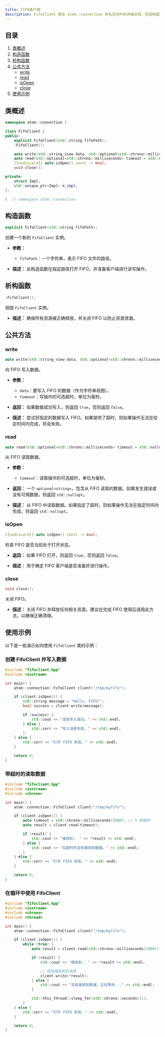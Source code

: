 ```yaml
---
title: FIFO客户端
description: FifoClient 类在 atom::connection 命名空间中的详细文档，包括构造函数、公共方法和与 C++ 中的 FIFO 管道交互的使用示例。
---
```


## 目录

1. [类概述](#类概述)
2. [构造函数](#构造函数)
3. [析构函数](#析构函数)
4. [公共方法](#公共方法)
   - [write](#write)
   - [read](#read)
   - [isOpen](#isopen)
   - [close](#close)
5. [使用示例](#使用示例)

## 类概述

```cpp
namespace atom::connection {

class FifoClient {
public:
    explicit FifoClient(std::string fifoPath);
    ~FifoClient();

    auto write(std::string_view data, std::optional<std::chrono::milliseconds> timeout = std::nullopt) -> bool;
    auto read(std::optional<std::chrono::milliseconds> timeout = std::nullopt) -> std::optional<std::string>;
    [[nodiscard]] auto isOpen() const -> bool;
    void close();

private:
    struct Impl;
    std::unique_ptr<Impl> m_impl;
};

}  // namespace atom::connection
```

## 构造函数

```cpp
explicit FifoClient(std::string fifoPath);
```

创建一个新的 `FifoClient` 实例。

- **参数：**

  - `fifoPath`：一个字符串，表示 FIFO 文件的路径。

- **描述：** 此构造函数在指定路径打开 FIFO，并准备客户端进行读写操作。

## 析构函数

```cpp
~FifoClient();
```

销毁 `FifoClient` 实例。

- **描述：** 确保所有资源被正确释放，并关闭 FIFO 以防止资源泄漏。

## 公共方法

### write

```cpp
auto write(std::string_view data, std::optional<std::chrono::milliseconds> timeout = std::nullopt) -> bool;
```

向 FIFO 写入数据。

- **参数：**

  - `data`：要写入 FIFO 的数据（作为字符串视图）。
  - `timeout`：写操作的可选超时，单位为毫秒。

- **返回：** 如果数据成功写入，则返回 `true`，否则返回 `false`。

- **描述：** 尝试将指定的数据写入 FIFO。如果提供了超时，则如果操作无法在给定时间内完成，将会失败。

### read

```cpp
auto read(std::optional<std::chrono::milliseconds> timeout = std::nullopt) -> std::optional<std::string>;
```

从 FIFO 读取数据。

- **参数：**

  - `timeout`：读取操作的可选超时，单位为毫秒。

- **返回：** 一个 `optional<string>`，包含从 FIFO 读取的数据。如果发生错误或没有可用数据，则返回 `std::nullopt`。

- **描述：** 从 FIFO 中读取数据。如果指定了超时，则如果操作无法在指定时间内完成，将返回 `std::nullopt`。

### isOpen

```cpp
[[nodiscard]] auto isOpen() const -> bool;
```

检查 FIFO 是否当前处于打开状态。

- **返回：** 如果 FIFO 打开，则返回 `true`，否则返回 `false`。

- **描述：** 用于确定 FIFO 客户端是否准备好进行操作。

### close

```cpp
void close();
```

关闭 FIFO。

- **描述：** 关闭 FIFO 并释放任何相关资源。建议在完成 FIFO 使用后调用此方法，以确保正确清理。

## 使用示例

以下是一些演示如何使用 `FifoClient` 类的示例：

### 创建 FifoClient 并写入数据

```cpp
#include "fifoclient.hpp"
#include <iostream>

int main() {
    atom::connection::FifoClient client("/tmp/myfifo");

    if (client.isOpen()) {
        std::string message = "Hello, FIFO!";
        bool success = client.write(message);

        if (success) {
            std::cout << "消息写入成功。" << std::endl;
        } else {
            std::cerr << "写入消息失败。" << std::endl;
        }
    } else {
        std::cerr << "打开 FIFO 失败。" << std::endl;
    }

    return 0;
}
```

### 带超时的读取数据

```cpp
#include "fifoclient.hpp"
#include <iostream>
#include <chrono>

int main() {
    atom::connection::FifoClient client("/tmp/myfifo");

    if (client.isOpen()) {
        auto timeout = std::chrono::milliseconds(5000); // 5 秒超时
        auto result = client.read(timeout);

        if (result) {
            std::cout << "接收到： " << *result << std::endl;
        } else {
            std::cout << "在超时内没有接收到数据。" << std::endl;
        }
    } else {
        std::cerr << "打开 FIFO 失败。" << std::endl;
    }

    return 0;
}
```

### 在循环中使用 FifoClient

```cpp
#include "fifoclient.hpp"
#include <iostream>
#include <chrono>
#include <thread>

int main() {
    atom::connection::FifoClient client("/tmp/myfifo");

    if (client.isOpen()) {
        while (true) {
            auto result = client.read(std::chrono::milliseconds(1000));

            if (result) {
                std::cout << "接收到： " << *result << std::endl;

                // 回显接收到的消息
                client.write(*result);
            } else {
                std::cout << "没有接收到数据，正在等待..." << std::endl;
            }

            std::this_thread::sleep_for(std::chrono::seconds(1));
        }
    } else {
        std::cerr << "打开 FIFO 失败。" << std::endl;
    }

    return 0;
}
```
